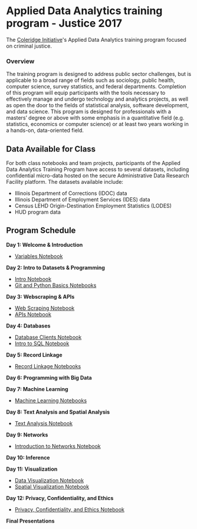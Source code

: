 # Applied Data Analytics training program - Justice 2017
The [Coleridge Initiative](coleridgeinitiative.org)'s Applied Data Analytics training program focused on criminal justice.

### Overview
The training program is designed to address public sector challenges, but is applicable to a broad range of fields such as sociology, public health, computer science, survey statistics, and federal departments. Completion of this program will equip participants with the tools necessary to effectively manage and undergo technology and analytics projects, as well as open the door to the fields of statistical analysis, software development, and data science. This program is designed for professionals with a masters’ degree or above with some emphasis in a quantitative field (e.g. statistics, economics or computer science) or at least two years working in a hands-on, data-oriented field.

## Data Available for Class

For both class notebooks and team projects, participants of the Applied Data Analytics Training Program have access to several datasets, including confidential micro-data hosted on the secure Administrative Data Research Facility platform. The datasets available include:

- Illinois Department of Corrections (IDOC) data
- Illinois Department of Employment Services (IDES) data
- Census LEHD Origin-Destination Employment Statistics (LODES)
- HUD program data

## Program Schedule
__Day 1: Welcome & Introduction__
- [Variables Notebook](https://github.com/Coleridge-Initiative/ada-2018-kcmo/tree/master/class_notebooks/1_1_Variables.ipynb)

__Day 2: Intro to Datasets & Programming__
- [Intro Notebook](https://github.com/Coleridge-Initiative/ada-2017-justice/blob/master/notebooks/session_01-intro/Notebook1_Datasets.ipynb)
- [Git and Python Basics Notebooks](https://github.com/Coleridge-Initiative/ada-2017-justice/tree/master/notebooks/session_02-git_and_python_basics)

__Day 3: Webscraping & APIs__
- [Web Scraping Notebook](https://github.com/Coleridge-Initiative/ada-2017-justice/blob/master/notebooks/session_03-web_scraping_and_APIs/Notebook3-web_scraping.ipynb)
- [APIs Notebook](https://github.com/Coleridge-Initiative/ada-2017-justice/blob/master/notebooks/session_03-web_scraping_and_APIs/Notebook3-APIs.ipynb)

__Day 4: Databases__
- [Database Clients Notebook](https://github.com/Coleridge-Initiative/ada-2017-justice/blob/master/notebooks/session_04-data_and_databases/data_and_databases-01-Database_clients.ipynb)
- [Intro to SQL Notebook](https://github.com/Coleridge-Initiative/ada-2017-justice/blob/master/notebooks/session_04-data_and_databases/data_and_databases-02-Intro_to_SQL.ipynb)

__Day 5: Record Linkage__
- [Record Linkage Notebooks](https://github.com/Coleridge-Initiative/ada-2017-justice/tree/master/notebooks/session_05-record_linkage)

__Day 6: Programming with Big Data__

__Day 7: Machine Learning__
- [Machine Learning Notebooks](https://github.com/Coleridge-Initiative/ada-2017-justice/tree/master/notebooks/session_07-machine_learning)

__Day 8: Text Analysis and Spatial Analysis__
- [Text Analysis Notebook](https://github.com/Coleridge-Initiative/ada-2017-justice/blob/master/notebooks/session_08-text_analysis/Text_Analysis.ipynb)

__Day 9: Networks__
- [Introduction to Networks Notebook](https://github.com/Coleridge-Initiative/ada-2017-justice/blob/master/notebooks/session_09-networks/Introduction_to_Networks_EIN.ipynb)

__Day 10: Inference__

__Day 11: Visualization__
- [Data Visualization Notebook](https://github.com/Coleridge-Initiative/ada-2017-justice/blob/master/notebooks/session_11-visualization/Data-Visualization.ipynb)
- [Spatial Visualization Notebook](https://github.com/Coleridge-Initiative/ada-2017-justice/blob/master/notebooks/session_11-visualization/spatial_visualizations.ipynb)

__Day 12: Privacy, Confidentiality, and Ethics__
- [Privacy, Confidentiality, and Ethics Notebook](https://github.com/Coleridge-Initiative/ada-2017-justice/blob/master/notebooks/session_12-privacy_confidentiality_and_ethics/Privacy%2C%20Confidentiality%20and%20Ethics.ipynb)

__Final Presentations__
